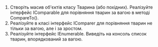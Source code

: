1. Створіть масив об'єктів класу Тварина (або похідних). Реалізуйте інтерфейс  IComparable для порівняння тварин  за вагою в методі CompareTo().
2. Реалізуйте в класі інтерфейс IComparer для порівняння тварин не тільки за вагою, але і за зростом.
3. Реалізуйте інтерфейс IEnumerable. Виведіть на консоль список  тварин, впорядкований за вагою.

